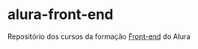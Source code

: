 # alura-front-end
Repositório dos cursos da formação [Front-end](https://www.alura.com.br/formacao-front-end) do Alura
